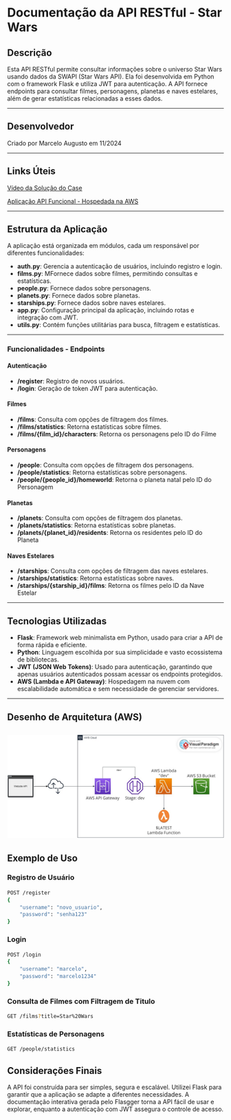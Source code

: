 # Documentação da API RESTful - Star Wars

## Descrição
Esta API RESTful permite consultar informações sobre o universo Star Wars usando dados da SWAPI (Star Wars API). Ela foi desenvolvida em Python com o framework Flask e utiliza JWT para autenticação. A API fornece endpoints para consultar filmes, personagens, planetas e naves estelares, além de gerar estatísticas relacionadas a esses dados.


---

## Desenvolvedor
Criado por Marcelo Augusto em 11/2024

---

## Links Úteis

[Vídeo da Solução do Case](https://youtu.be/lFISKEkoTaA)

[Aplicação API Funcional - Hospedada na AWS](https://efxkypq832.execute-api.us-east-2.amazonaws.com/dev/)

---

## Estrutura da Aplicação
A aplicação está organizada em módulos, cada um responsável por diferentes funcionalidades:

- **auth.py**: Gerencia a autenticação de usuários, incluindo registro e login.
- **films.py**: MFornece dados sobre filmes, permitindo consultas e estatísticas.
- **people.py**: Fornece dados sobre personagens.
- **planets.py**: Fornece dados sobre planetas.
- **starships.py**: Fornece dados sobre naves estelares.
- **app.py**: Configuração principal da aplicação, incluindo rotas e integração com JWT.
- **utils.py**: Contém funções utilitárias para busca, filtragem e estatísticas.

---

### Funcionalidades - Endpoints

#### Autenticação
- **/register**: Registro de novos usuários.
- **/login**: Geração de token JWT para autenticação.

#### Filmes
- **/films**: Consulta com opções de filtragem dos filmes.
- **/films/statistics**: Retorna estatísticas sobre filmes.
- **/films/{film_id}/characters**: Retorna os personagens pelo ID do Filme

#### Personagens
- **/people**: Consulta com opções de filtragem dos personagens.
- **/people/statistics**: Retorna estatísticas sobre personagens.
- **/people/{people_id}/homeworld**: Retorna o planeta natal pelo ID do Personagem

#### Planetas
- **/planets**: Consulta com opções de filtragem dos planetas.
- **/planets/statistics**: Retorna estatísticas sobre planetas.
- **/planets/{planet_id}/residents**: Retorna os residentes pelo ID do Planeta

#### Naves Estelares
- **/starships**: Consulta com opções de filtragem das naves estelares.
- **/starships/statistics**: Retorna estatísticas sobre naves.
- **/starships/{starship_id}/films**: Retorna os filmes pelo ID da Nave Estelar

---

## Tecnologias Utilizadas
- **Flask**: Framework web minimalista em Python, usado para criar a API de forma rápida e eficiente.
- **Python**: Linguagem escolhida por sua simplicidade e vasto ecossistema de bibliotecas.
- **JWT (JSON Web Tokens)**: Usado para autenticação, garantindo que apenas usuários autenticados possam acessar os endpoints protegidos.
- **AWS (Lambda e API Gateway)**: Hospedagem na nuvem com escalabilidade automática e sem necessidade de gerenciar servidores.
---

## Desenho de Arquitetura (AWS)
![AWS Arquitetura - API Star Wars.jpg](AWS%20Arquitetura%20-%20API%20Star%20Wars.jpg)
---

## Exemplo de Uso

### Registro de Usuário
```bash
POST /register
{
    "username": "novo_usuario",
    "password": "senha123"
}
```

### Login
```bash
POST /login
{
    "username": "marcelo",
    "password": "marcelo1234"
}
```

### Consulta de Filmes com Filtragem de Titulo
```bash
GET /films?title=Star%20Wars
```

### Estatísticas de Personagens
```bash
GET /people/statistics
```

## Considerações Finais
A API foi construída para ser simples, segura e escalável. Utilizei Flask para garantir que a aplicação se adapte a diferentes necessidades. A documentação interativa gerada pelo Flasgger torna a API fácil de usar e explorar, enquanto a autenticação com JWT assegura o controle de acesso.